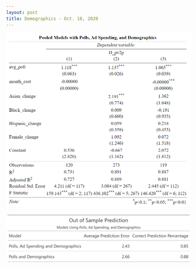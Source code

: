 ```yaml
---
layout: post
title: Demographics - Oct. 18, 2020
---
```



![picture](../images/stargazer.png)

![picture](../images/poll_dem_spend_gt.png)